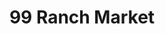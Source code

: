 ---
title: "99 Ranch Market"
url: /pleasanton/99-ranch-market-stoneridge-drive/
shop: supermarket
---